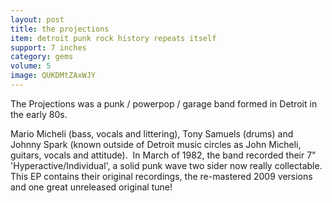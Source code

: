 ```yaml
---
layout: post
title: the projections
item: detroit punk rock history repeats itself
support: 7 inches
category: gems
volume: 5
image: QUKDMtZAxWJY
---
```


The Projections was a punk / powerpop / garage band formed in Detroit in the early 80s.

Mario Micheli (bass, vocals and littering), Tony Samuels (drums) and Johnny Spark (known outside of Detroit music circles as John Micheli, guitars, vocals and attitude). &#x2028;In March of 1982, the band recorded their 7&quot; &#x27;Hyperactive/Individual&#x27;, a solid punk wave two sider now really collectable. This EP contains their original recordings, the re-mastered 2009 versions and one great unreleased original tune!
